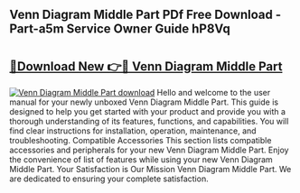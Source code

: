 ## Venn Diagram Middle Part PDf Free Download - Part-a5m Service Owner Guide hP8Vq

# <h2><a href="http://dfs5ej.blite.top/?on=Venn+Diagram+Middle+Part">🔗Download New 👉🔴 Venn Diagram Middle Part</a></h2>

[![Venn Diagram Middle Part download](https://i.imgur.com/lujVjoI.png)](http://dfs5ej.blite.top/?on=Venn+Diagram+Middle+Part)
Hello and welcome to the user manual for your newly unboxed Venn Diagram Middle Part. This guide is designed to help you get started with your product and provide you with a thorough understanding of its features, functions, and capabilities. You will find clear instructions for installation, operation, maintenance, and troubleshooting. Compatible Accessories This section lists compatible accessories and peripherals for your new Venn Diagram Middle Part. Enjoy the convenience of list of features while using your new Venn Diagram Middle Part. Your Satisfaction is Our Mission Venn Diagram Middle Part. We are dedicated to ensuring your complete satisfaction.

